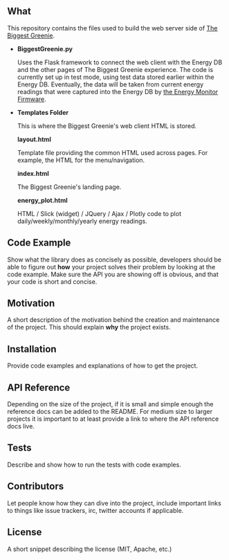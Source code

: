 ## What

This repository contains the files used to build the web server side
of [The Biggest Greenie](https://bitknitting.github.io/).
* **BiggestGreenie.py**

    Uses the Flask framework to connect the web client with the Energy DB and the other pages of The Biggest Greenie experience.  The
    code is currently set up in test mode, using test data stored
    earlier within the Energy DB.  Eventually, the data will be taken
    from current energy readings that were captured into the Energy DB
    by [the Energy Monitor Firmware](https://bitknitting.github.io/open_source.html).

* **Templates Folder**

    This is where the Biggest Greenie's web client HTML is stored.

    **layout.html**

    Template file providing the common HTML used across pages.  For
    example, the HTML for the menu/navigation.

    **index.html**

    The Biggest Greenie's landing page.

    **energy_plot.html**

    HTML / Slick (widget) / JQuery / Ajax / Plotly code to plot daily/weekly/monthly/yearly energy readings.


## Code Example

Show what the library does as concisely as possible, developers should be able to figure out **how** your project solves their problem by looking at the code example. Make sure the API you are showing off is obvious, and that your code is short and concise.

## Motivation

A short description of the motivation behind the creation and maintenance of the project. This should explain **why** the project exists.

## Installation

Provide code examples and explanations of how to get the project.

## API Reference

Depending on the size of the project, if it is small and simple enough the reference docs can be added to the README. For medium size to larger projects it is important to at least provide a link to where the API reference docs live.

## Tests

Describe and show how to run the tests with code examples.

## Contributors

Let people know how they can dive into the project, include important links to things like issue trackers, irc, twitter accounts if applicable.

## License

A short snippet describing the license (MIT, Apache, etc.)
